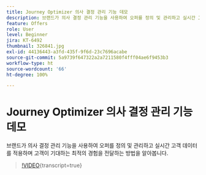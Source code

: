 ```yaml
---
title: Journey Optimizer 의사 결정 관리 기능 데모
description: 브랜드가 의사 결정 관리 기능을 사용하여 오퍼를 정의 및 관리하고 실시간 고객 데이터를 적용하며 고객이 기대하는 최적의 경험을 전달하는 방법을 알아봅니다.
feature: Offers
role: User
level: Beginner
jira: KT-6492
thumbnail: 326841.jpg
exl-id: 44136443-a3fd-435f-9f6d-23c7696acabe
source-git-commit: 5a9739f647322a2a7211580f4fff04ae6f9453b3
workflow-type: ht
source-wordcount: '66'
ht-degree: 100%

---
```


# Journey Optimizer 의사 결정 관리 기능 데모

브랜드가 의사 결정 관리 기능을 사용하여 오퍼를 정의 및 관리하고 실시간 고객 데이터를 적용하며 고객이 기대하는 최적의 경험을 전달하는 방법을 알아봅니다.

>[!VIDEO](https://video.tv.adobe.com/v/326841?quality=12&learn=on){transcript=true}
